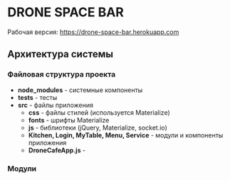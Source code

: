 # DRONE SPACE BAR
Рабочая версия: https://drone-space-bar.herokuapp.com   

## Архитектура системы  
### Файловая структура проекта  
* **node_modules** - системные компоненты  
* **tests** - тесты  
* **src** - файлы приложения  
   * **css** - файлы стилей (используется Materialize)
   * **fonts** - шрифты Materialize
   * **js** - библиотеки (jQuery, Materialize, socket.io)
   * **Kitchen, Login, MyTable, Menu, Service** - модули и компоненты приложения
   * **DroneCafeApp.js** - 
### Модули